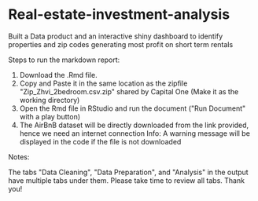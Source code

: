 # Real-estate-investment-analysis
Built a Data product and an interactive shiny dashboard to identify properties and zip codes generating most profit on short term rentals


Steps to run the markdown report: 
1. Download the .Rmd file. 
2. Copy and Paste it in the same location as the zipfile "Zip_Zhvi_2bedroom.csv.zip" shared by Capital One
  (Make it as the working directory)
3. Open the Rmd file in RStudio and run the document ("Run Document" with a play button)
4. The AirBnB dataset will be directly downloaded from the link provided, 
   hence we need an internet connection
Info: A warning message will be displayed in the code if the file is not downloaded


Notes:

The tabs "Data Cleaning", "Data Preparation", and "Analysis" in
the output have multiple tabs under them. Please take time to review all 
tabs. Thank you!

